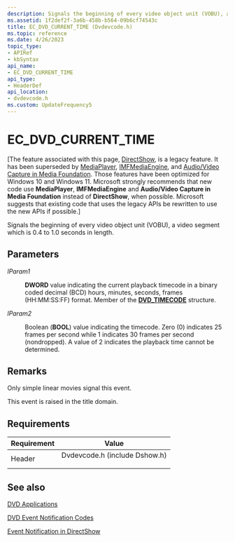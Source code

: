 ```yaml
---
description: Signals the beginning of every video object unit (VOBU), a video segment which is 0.4 to 1.0 seconds in length.
ms.assetid: 1f2def2f-3a6b-458b-b564-09b6cf74543c
title: EC_DVD_CURRENT_TIME (Dvdevcode.h)
ms.topic: reference
ms.date: 4/26/2023
topic_type: 
- APIRef
- kbSyntax
api_name: 
- EC_DVD_CURRENT_TIME
api_type: 
- HeaderDef
api_location: 
- dvdevcode.h
ms.custom: UpdateFrequency5
---
```


# EC\_DVD\_CURRENT\_TIME

\[The feature associated with this page, [DirectShow](/windows/win32/directshow/directshow), is a legacy feature. It has been superseded by [MediaPlayer](/uwp/api/Windows.Media.Playback.MediaPlayer), [IMFMediaEngine](/windows/win32/api/mfmediaengine/nn-mfmediaengine-imfmediaengine), and [Audio/Video Capture in Media Foundation](windows/win32/medfound/audio-video-capture-in-media-foundation). Those features have been optimized for Windows 10 and Windows 11. Microsoft strongly recommends that new code use **MediaPlayer**, **IMFMediaEngine** and **Audio/Video Capture in Media Foundation** instead of **DirectShow**, when possible. Microsoft suggests that existing code that uses the legacy APIs be rewritten to use the new APIs if possible.\]

Signals the beginning of every video object unit (VOBU), a video segment which is 0.4 to 1.0 seconds in length.

## Parameters

<dl> <dt>

<span id="lParam1"></span><span id="lparam1"></span><span id="LPARAM1"></span>*lParam1*
</dt> <dd>

**DWORD** value indicating the current playback timecode in a binary coded decimal (BCD) hours, minutes, seconds, frames (HH:MM:SS:FF) format. Member of the [**DVD\_TIMECODE**](/windows/win32/api/strmif/ns-strmif-dvd_timecode) structure.

</dd> <dt>

<span id="lParam2"></span><span id="lparam2"></span><span id="LPARAM2"></span>*lParam2*
</dt> <dd>

Boolean (**BOOL**) value indicating the timecode. Zero (0) indicates 25 frames per second while 1 indicates 30 frames per second (nondropped). A value of 2 indicates the playback time cannot be determined.

</dd> </dl>

## Remarks

Only simple linear movies signal this event.

This event is raised in the title domain.

## Requirements



| Requirement | Value |
|-------------------|----------------------------------------------------------------------------------------------------------|
| Header<br/> | <dl> <dt>Dvdevcode.h (include Dshow.h)</dt> </dl> |



## See also

<dl> <dt>

[DVD Applications](dvd-applications.md)
</dt> <dt>

[DVD Event Notification Codes](dvd-notification-codes.md)
</dt> <dt>

[Event Notification in DirectShow](event-notification-in-directshow.md)
</dt> </dl>

 

 





